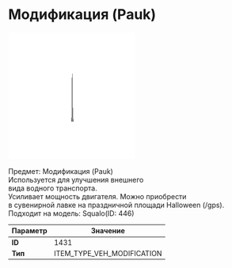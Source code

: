 # Модификация (Pauk)

![Item Image](../img/1431.webp?raw=true)

Предмет: Модификация (Pauk)<br>Используется для улучшения внешнего <br>вида водного транспорта.<br>Усиливает мощность двигателя. Можно приобрести<br>в сувенирной лавке на праздничной площади Halloween (/gps).<br>Подходит на модель: Squalo(ID: 446)


| Параметр | Значение |
|----------|----------|
| **ID** | 1431 |
| **Тип** | ITEM_TYPE_VEH_MODIFICATION |

